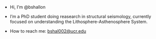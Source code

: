 - Hi, I’m @bshallon

- I’m a PhD student doing reasearch in structural seismology, currently focused on understanding the Lithosphere-Asthenosphere System. 

- How to reach me: bshal002@ucr.edu

<!---
bshallon/bshallon is a ✨ special ✨ repository because its `README.md` (this file) appears on your GitHub profile.
You can click the Preview link to take a look at your changes.
--->
